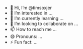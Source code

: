 - 👋 Hi, I’m @timsoxjer
- 👀 I’m interested in ...
- 🌱 I’m currently learning ...
- 💞️ I’m looking to collaborate on ...
- 📫 How to reach me ...
- 😄 Pronouns: ...
- ⚡ Fun fact: ...

<!---
timsoxjer/timsoxjer is a ✨ special ✨ repository because its `README.md` (this file) appears on your GitHub profile.
You can click the Preview link to take a look at your changes.
--->
